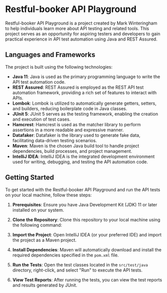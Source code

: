 # Restful-booker API Playground

Restful-booker API Playground is a project created by Mark Winteringham to help individuals learn more about API testing and related tools. This project serves as an opportunity for aspiring testers and developers to gain practical experience in API test automation using Java and REST Assured.

## Languages and Frameworks

The project is built using the following technologies:

- **Java 11**: Java is used as the primary programming language to write the API test automation code.
- **REST Assured**: REST Assured is employed as the REST API test automation framework, providing a rich set of features to interact with APIs.
- **Lombok**: Lombok is utilized to automatically generate getters, setters, and builders, reducing boilerplate code in Java classes.
- **JUnit 5**: JUnit 5 serves as the testing framework, enabling the creation and execution of test cases.
- **Hamcrest**: Hamcrest is used as the matcher library to perform assertions in a more readable and expressive manner.
- **Datafaker**: Datafaker is the library used to generate fake data, facilitating data-driven testing scenarios.
- **Maven**: Maven is the chosen Java build tool to handle project dependencies, build processes, and project management.
- **IntelliJ IDEA**: IntelliJ IDEA is the integrated development environment used for writing, debugging, and testing the API automation code.

## Getting Started

To get started with the Restful-booker API Playground and run the API tests on your local machine, follow these steps:

1. **Prerequisites**: Ensure you have Java Development Kit (JDK) 11 or later installed on your system.

2. **Clone the Repository**: Clone this repository to your local machine using the following command:


3. **Import the Project**: Open IntelliJ IDEA (or your preferred IDE) and import the project as a Maven project.

4. **Install Dependencies**: Maven will automatically download and install the required dependencies specified in the `pom.xml` file.

5. **Run the Tests**: Open the test classes located in the `src/test/java` directory, right-click, and select "Run" to execute the API tests.

6. **View Test Reports**: After running the tests, you can view the test reports and results generated by JUnit.

